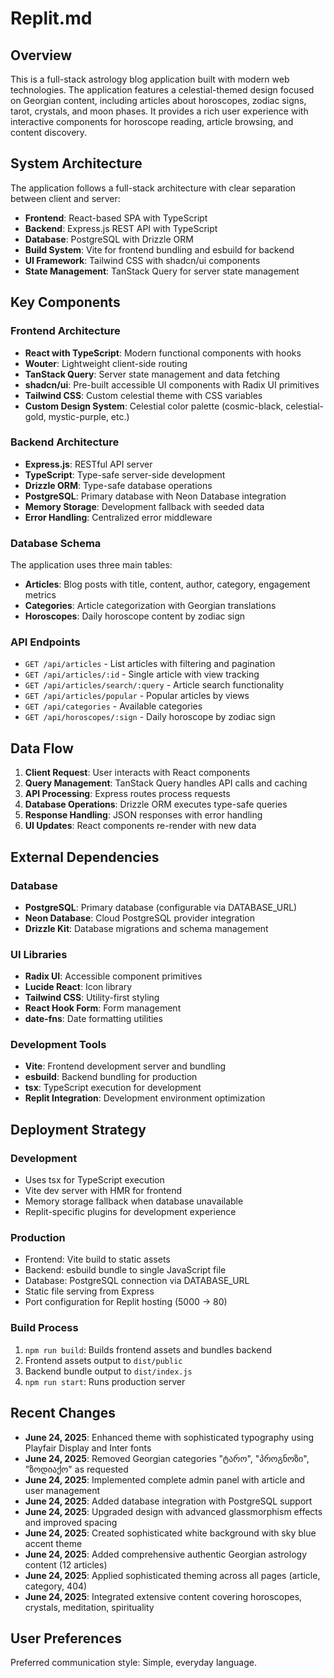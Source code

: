 # Replit.md

## Overview

This is a full-stack astrology blog application built with modern web technologies. The application features a celestial-themed design focused on Georgian content, including articles about horoscopes, zodiac signs, tarot, crystals, and moon phases. It provides a rich user experience with interactive components for horoscope reading, article browsing, and content discovery.

## System Architecture

The application follows a full-stack architecture with clear separation between client and server:

- **Frontend**: React-based SPA with TypeScript
- **Backend**: Express.js REST API with TypeScript
- **Database**: PostgreSQL with Drizzle ORM
- **Build System**: Vite for frontend bundling and esbuild for backend
- **UI Framework**: Tailwind CSS with shadcn/ui components
- **State Management**: TanStack Query for server state management

## Key Components

### Frontend Architecture
- **React with TypeScript**: Modern functional components with hooks
- **Wouter**: Lightweight client-side routing
- **TanStack Query**: Server state management and data fetching
- **shadcn/ui**: Pre-built accessible UI components with Radix UI primitives
- **Tailwind CSS**: Custom celestial theme with CSS variables
- **Custom Design System**: Celestial color palette (cosmic-black, celestial-gold, mystic-purple, etc.)

### Backend Architecture
- **Express.js**: RESTful API server
- **TypeScript**: Type-safe server-side development
- **Drizzle ORM**: Type-safe database operations
- **PostgreSQL**: Primary database with Neon Database integration
- **Memory Storage**: Development fallback with seeded data
- **Error Handling**: Centralized error middleware

### Database Schema
The application uses three main tables:
- **Articles**: Blog posts with title, content, author, category, engagement metrics
- **Categories**: Article categorization with Georgian translations
- **Horoscopes**: Daily horoscope content by zodiac sign

### API Endpoints
- `GET /api/articles` - List articles with filtering and pagination
- `GET /api/articles/:id` - Single article with view tracking
- `GET /api/articles/search/:query` - Article search functionality
- `GET /api/articles/popular` - Popular articles by views
- `GET /api/categories` - Available categories
- `GET /api/horoscopes/:sign` - Daily horoscope by zodiac sign

## Data Flow

1. **Client Request**: User interacts with React components
2. **Query Management**: TanStack Query handles API calls and caching
3. **API Processing**: Express routes process requests
4. **Database Operations**: Drizzle ORM executes type-safe queries
5. **Response Handling**: JSON responses with error handling
6. **UI Updates**: React components re-render with new data

## External Dependencies

### Database
- **PostgreSQL**: Primary database (configurable via DATABASE_URL)
- **Neon Database**: Cloud PostgreSQL provider integration
- **Drizzle Kit**: Database migrations and schema management

### UI Libraries
- **Radix UI**: Accessible component primitives
- **Lucide React**: Icon library
- **Tailwind CSS**: Utility-first styling
- **React Hook Form**: Form management
- **date-fns**: Date formatting utilities

### Development Tools
- **Vite**: Frontend development server and bundling
- **esbuild**: Backend bundling for production
- **tsx**: TypeScript execution for development
- **Replit Integration**: Development environment optimization

## Deployment Strategy

### Development
- Uses tsx for TypeScript execution
- Vite dev server with HMR for frontend
- Memory storage fallback when database unavailable
- Replit-specific plugins for development experience

### Production
- Frontend: Vite build to static assets
- Backend: esbuild bundle to single JavaScript file
- Database: PostgreSQL connection via DATABASE_URL
- Static file serving from Express
- Port configuration for Replit hosting (5000 -> 80)

### Build Process
1. `npm run build`: Builds frontend assets and bundles backend
2. Frontend assets output to `dist/public`
3. Backend bundle output to `dist/index.js`
4. `npm run start`: Runs production server

## Recent Changes
- **June 24, 2025**: Enhanced theme with sophisticated typography using Playfair Display and Inter fonts
- **June 24, 2025**: Removed Georgian categories "ტარო", "პროგნოზი", "ზოდიაქო" as requested
- **June 24, 2025**: Implemented complete admin panel with article and user management
- **June 24, 2025**: Added database integration with PostgreSQL support
- **June 24, 2025**: Upgraded design with advanced glassmorphism effects and improved spacing
- **June 24, 2025**: Created sophisticated white background with sky blue accent theme
- **June 24, 2025**: Added comprehensive authentic Georgian astrology content (12 articles)
- **June 24, 2025**: Applied sophisticated theming across all pages (article, category, 404)
- **June 24, 2025**: Integrated extensive content covering horoscopes, crystals, meditation, spirituality

## User Preferences

Preferred communication style: Simple, everyday language.